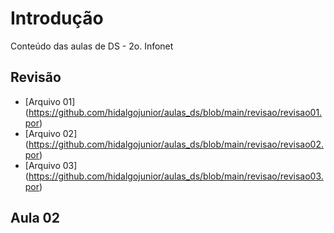 # Introdução

Conteúdo das aulas de DS - 2o. Infonet

## Revisão

- [Arquivo 01] (https://github.com/hidalgojunior/aulas_ds/blob/main/revisao/revisao01.por)
- [Arquivo 02] (https://github.com/hidalgojunior/aulas_ds/blob/main/revisao/revisao02.por)
- [Arquivo 03] (https://github.com/hidalgojunior/aulas_ds/blob/main/revisao/revisao03.por)

## Aula 02

